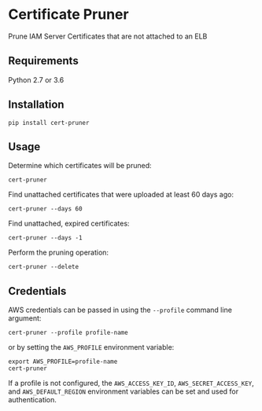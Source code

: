 # Certificate Pruner

Prune IAM Server Certificates that are not attached to an ELB


## Requirements
Python 2.7 or 3.6

## Installation
```
pip install cert-pruner
```

## Usage

Determine which certificates will be pruned:
```
cert-pruner
```

Find unattached certificates that were uploaded at least 60 days ago:
```
cert-pruner --days 60
```

Find unattached, expired certificates:
```
cert-pruner --days -1
```

Perform the pruning operation:
```
cert-pruner --delete
```

## Credentials

AWS credentials can be passed in using the `--profile` command line argument:

```
cert-pruner --profile profile-name
```

or by setting the `AWS_PROFILE` environment variable:

```
export AWS_PROFILE=profile-name
cert-pruner
```

If a profile is not configured, the `AWS_ACCESS_KEY_ID`, `AWS_SECRET_ACCESS_KEY`, and `AWS_DEFAULT_REGION`
environment variables can be set and used for authentication.
